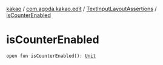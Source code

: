 [kakao](../../index.md) / [com.agoda.kakao.edit](../index.md) / [TextInputLayoutAssertions](index.md) / [isCounterEnabled](./is-counter-enabled.md)

# isCounterEnabled

`open fun isCounterEnabled(): `[`Unit`](https://kotlinlang.org/api/latest/jvm/stdlib/kotlin/-unit/index.html)